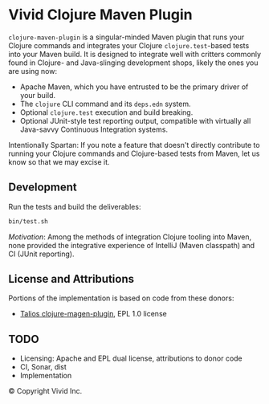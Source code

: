 # Vivid Clojure Maven Plugin

`clojure-maven-plugin` is a singular-minded Maven plugin that runs your Clojure commands and integrates your Clojure `clojure.test`-based tests into your Maven build.
It is designed to integrate well with critters commonly found in Clojure- and Java-slinging development shops, likely the ones you are using now:

- Apache Maven, which you have entrusted to be the primary driver of your build.
- The `clojure` CLI command and its `deps.edn` system.
- Optional `clojure.test` execution and build breaking.
- Optional JUnit-style test reporting output, compatible with virtually all Java-savvy Continuous Integration systems.

Intentionally Spartan: If you note a feature that doesn't directly contribute to running your Clojure commands and Clojure-based tests from Maven, let us know so that we may excise it.



## Development

Run the tests and build the deliverables:

```bash
bin/test.sh
```

*Motivation*: Among the methods of integration Clojure tooling into Maven, none provided the integrative experience of IntelliJ (Maven classpath) and CI (JUnit reporting).


## License and Attributions

Portions of the implementation is based on code from these donors:

- [Talios clojure-magen-plugin](https://github.com/talios/clojure-maven-plugin), EPL 1.0 license

## TODO

- Licensing: Apache and EPL dual license, attributions to donor code
- CI, Sonar, dist
- Implementation



© Copyright Vivid Inc.
